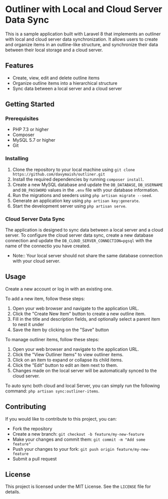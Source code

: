 # Outliner with Local and Cloud Server Data Sync

This is a sample application built with Laravel 8 that implements an outliner with local and cloud server data synchronization. It allows users to create and organize items in an outline-like structure, and synchronize their data between their local storage and a cloud server.

## Features

- Create, view, edit and delete outline items
- Organize outline items into a hierarchical structure
- Sync data between a local server and a cloud server

## Getting Started

### Prerequisites

- PHP 7.3 or higher
- Composer
- MySQL 5.7 or higher
- Git

### Installing

1. Clone the repository to your local machine using `git clone https://github.com/davymaish/outliner.git`
2. Install the required dependencies by running `composer install`.
3. Create a new MySQL database and update the `DB_DATABASE`, `DB_USERNAME` and `DB_PASSWORD` values in the `.env` file with your database information.
4. Run the migrations and seeders using `php artisan migrate --seed`.
5. Generate an application key using `php artisan key:generate`.
6. Start the development server using `php artisan serve`.

### Cloud Server Data Sync

The application is designed to sync data between a local server and a cloud server. To configure the cloud server data sync, create a new database connection and update the `DB_CLOUD_SERVER_CONNECTION=pgsql` with the name of the connectio you have created.
- Note:: Your local server should not share the same database connection with your cloud server.

## Usage

Create a new account or log in with an existing one.

To add a new item, follow these steps:

1. Open your web browser and navigate to the application URL.
2. Click the "Create New Item" button to create a new outline item.
3. Fill in the title and description fields, and optionally select a parent item to nest it under
4. Save the item by clicking on the "Save" button


To manage outliner items, follow these steps:

1. Open your web browser and navigate to the application URL.
2. Click the "View Outliner Items" to view outliner items.
3. Click on an item to expand or collapse its child items.
4. Click the "Edit" button to edit an item next to them.
5. Changes made on the local server will be automatically synced to the cloud server.

To auto sync both cloud and local Server, you can simply run the following command: `php artisan sync:outliner-items`.

## Contributing

If you would like to contribute to this project, you can:

- Fork the repository
- Create a new branch: `git checkout -b feature/my-new-feature`
- Make your changes and commit them: `git commit -m "Add some feature"`
- Push your changes to your fork: `git push origin feature/my-new-feature`
- Submit a pull request

## License

This project is licensed under the MIT License. See the `LICENSE` file for details.
